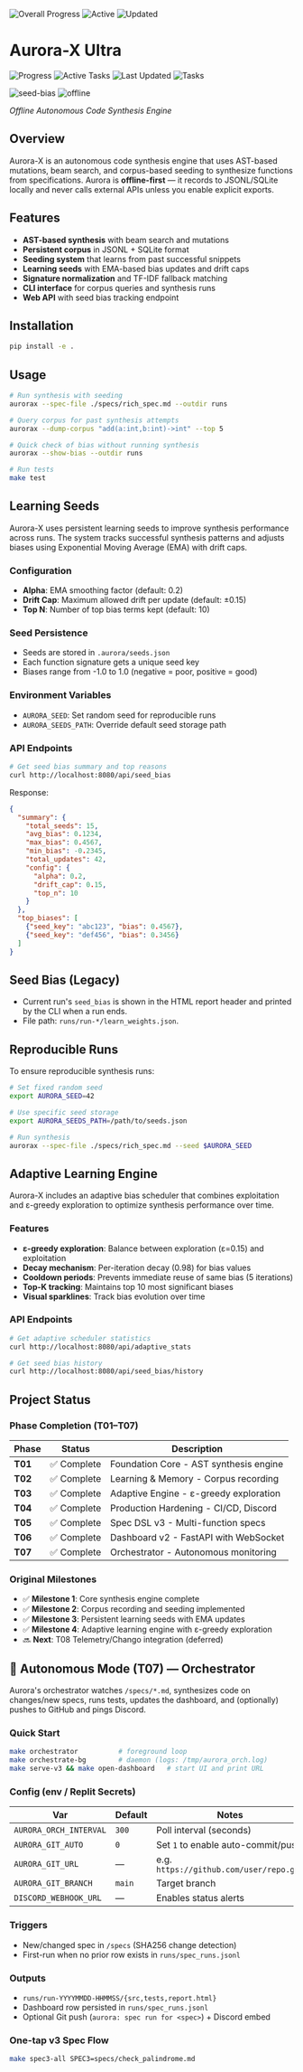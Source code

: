 <!-- AURORA_PROGRESS_BADGES:START -->
<p>
  <img alt="Overall Progress" src="https://img.shields.io/badge/Overall-84.46%25-7D5BFF?style=for-the-badge" />
  <img alt="Active" src="https://img.shields.io/badge/Active-T08,%20T10,%20T12-66E6FF?style=for-the-badge" />
  <img alt="Updated" src="https://img.shields.io/badge/Updated-2025-10-12T13%3A48%3A50Z-32325D?style=for-the-badge" />
</p>
<!-- AURORA_PROGRESS_BADGES:END -->

# Aurora-X Ultra

<!-- BADGES-START -->
![Progress](https://img.shields.io/badge/Progress-91%25-brightgreen) ![Active Tasks](https://img.shields.io/badge/Active-T08,T10,T12-blue) ![Last Updated](https://img.shields.io/badge/Updated-2025--10--12-lightgrey) ![Tasks](https://img.shields.io/badge/Tasks-✅9_🚀2_🔧1-informational)
<!-- BADGES-END -->

![seed-bias](https://img.shields.io/badge/seed__bias-dynamic-%23007acc?label=seed_bias&style=flat)
![offline](https://img.shields.io/badge/mode-offline--first-green?style=flat)

_Offline Autonomous Code Synthesis Engine_

## Overview
Aurora-X is an autonomous code synthesis engine that uses AST-based mutations, beam search, and corpus-based seeding to synthesize functions from specifications. Aurora is **offline-first** — it records to JSONL/SQLite locally and never calls external APIs unless you enable explicit exports.

## Features
- **AST-based synthesis** with beam search and mutations
- **Persistent corpus** in JSONL + SQLite format
- **Seeding system** that learns from past successful snippets
- **Learning seeds** with EMA-based bias updates and drift caps
- **Signature normalization** and TF-IDF fallback matching
- **CLI interface** for corpus queries and synthesis runs
- **Web API** with seed bias tracking endpoint

## Installation
```bash
pip install -e .
```

## Usage
```bash
# Run synthesis with seeding
aurorax --spec-file ./specs/rich_spec.md --outdir runs

# Query corpus for past synthesis attempts
aurorax --dump-corpus "add(a:int,b:int)->int" --top 5

# Quick check of bias without running synthesis
aurorax --show-bias --outdir runs

# Run tests
make test
```

## Learning Seeds

Aurora-X uses persistent learning seeds to improve synthesis performance across runs. The system tracks successful synthesis patterns and adjusts biases using Exponential Moving Average (EMA) with drift caps.

### Configuration
- **Alpha**: EMA smoothing factor (default: 0.2)
- **Drift Cap**: Maximum allowed drift per update (default: ±0.15)
- **Top N**: Number of top bias terms kept (default: 10)

### Seed Persistence
- Seeds are stored in `.aurora/seeds.json`
- Each function signature gets a unique seed key
- Biases range from -1.0 to 1.0 (negative = poor, positive = good)

### Environment Variables
- `AURORA_SEED`: Set random seed for reproducible runs
- `AURORA_SEEDS_PATH`: Override default seed storage path

### API Endpoints
```bash
# Get seed bias summary and top reasons
curl http://localhost:8080/api/seed_bias
```

Response:
```json
{
  "summary": {
    "total_seeds": 15,
    "avg_bias": 0.1234,
    "max_bias": 0.4567,
    "min_bias": -0.2345,
    "total_updates": 42,
    "config": {
      "alpha": 0.2,
      "drift_cap": 0.15,
      "top_n": 10
    }
  },
  "top_biases": [
    {"seed_key": "abc123", "bias": 0.4567},
    {"seed_key": "def456", "bias": 0.3456}
  ]
}
```

## Seed Bias (Legacy)
- Current run's `seed_bias` is shown in the HTML report header and printed by the CLI when a run ends.
- File path: `runs/run-*/learn_weights.json`.

## Reproducible Runs

To ensure reproducible synthesis runs:

```bash
# Set fixed random seed
export AURORA_SEED=42

# Use specific seed storage
export AURORA_SEEDS_PATH=/path/to/seeds.json

# Run synthesis
aurorax --spec-file ./specs/rich_spec.md --seed $AURORA_SEED
```

## Adaptive Learning Engine

Aurora-X includes an adaptive bias scheduler that combines exploitation and ε-greedy exploration to optimize synthesis performance over time.

### Features
- **ε-greedy exploration**: Balance between exploration (ε=0.15) and exploitation
- **Decay mechanism**: Per-iteration decay (0.98) for bias values
- **Cooldown periods**: Prevents immediate reuse of same bias (5 iterations)
- **Top-K tracking**: Maintains top 10 most significant biases
- **Visual sparklines**: Track bias evolution over time

### API Endpoints
```bash
# Get adaptive scheduler statistics
curl http://localhost:8080/api/adaptive_stats

# Get seed bias history
curl http://localhost:8080/api/seed_bias/history
```

## Project Status

### Phase Completion (T01–T07)
| Phase | Status | Description |
|-------|--------|-------------|
| **T01** | ✅ Complete | Foundation Core - AST synthesis engine |
| **T02** | ✅ Complete | Learning & Memory - Corpus recording |
| **T03** | ✅ Complete | Adaptive Engine - ε-greedy exploration |
| **T04** | ✅ Complete | Production Hardening - CI/CD, Discord |
| **T05** | ✅ Complete | Spec DSL v3 - Multi-function specs |
| **T06** | ✅ Complete | Dashboard v2 - FastAPI with WebSocket |
| **T07** | ✅ Complete | Orchestrator - Autonomous monitoring |

### Original Milestones
- ✅ **Milestone 1**: Core synthesis engine complete
- ✅ **Milestone 2**: Corpus recording and seeding implemented
- ✅ **Milestone 3**: Persistent learning seeds with EMA updates
- ✅ **Milestone 4**: Adaptive learning engine with ε-greedy exploration
- 🔜 **Next**: T08 Telemetry/Chango integration (deferred)

## 🚀 Autonomous Mode (T07) — Orchestrator

Aurora's orchestrator watches `/specs/*.md`, synthesizes code on changes/new specs, runs tests, updates the dashboard, and (optionally) pushes to GitHub and pings Discord.

### Quick Start
```bash
make orchestrator          # foreground loop
make orchestrate-bg        # daemon (logs: /tmp/aurora_orch.log)
make serve-v3 && make open-dashboard   # start UI and print URL
```

### Config (env / Replit Secrets)

| Var | Default | Notes |
|-----|---------|-------|
| `AURORA_ORCH_INTERVAL` | `300` | Poll interval (seconds) |
| `AURORA_GIT_AUTO` | `0` | Set `1` to enable auto-commit/push |
| `AURORA_GIT_URL` | — | e.g. `https://github.com/user/repo.git` |
| `AURORA_GIT_BRANCH` | `main` | Target branch |
| `DISCORD_WEBHOOK_URL` | — | Enables status alerts |

### Triggers
- New/changed spec in `/specs` (SHA256 change detection)
- First-run when no prior row exists in `runs/spec_runs.jsonl`

### Outputs
- `runs/run-YYYYMMDD-HHMMSS/{src,tests,report.html}`
- Dashboard row persisted in `runs/spec_runs.jsonl`
- Optional Git push (`aurora: spec run for <spec>`) + Discord embed

### One-tap v3 Spec Flow
```bash
make spec3-all SPEC3=specs/check_palindrome.md
```